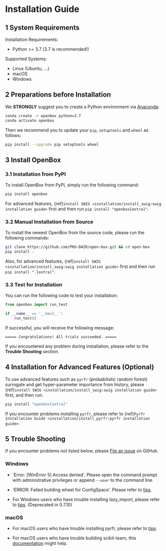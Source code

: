 # Installation Guide

## 1 System Requirements

Installation Requirements:
+ Python >= 3.7 (3.7 is recommended!)

Supported Systems:
+ Linux (Ubuntu, ...)
+ macOS
+ Windows

## 2 Preparations before Installation

We **STRONGLY** suggest you to create a Python environment via 
[Anaconda](https://www.anaconda.com/products/individual#Downloads):
```bash
conda create -n openbox python=3.7
conda activate openbox
```

Then we recommend you to update your `pip`, `setuptools` and `wheel` as follows:
```bash
pip install --upgrade pip setuptools wheel
```

## 3 Install OpenBox

### 3.1 Installation from PyPI

To install OpenBox from PyPI, simply run the following command:

```bash
pip install openbox
```

For advanced features, {ref}`install SWIG <installation/install_swig:swig installation guide>`
first and then run `pip install "openbox[extra]"`. 

### 3.2 Manual Installation from Source

To install the newest OpenBox from the source code, please run the following commands:
```bash
git clone https://github.com/PKU-DAIR/open-box.git && cd open-box
pip install .
```

Also, for advanced features, {ref}`install SWIG <installation/install_swig:swig installation guide>`
first and then run `pip install ".[extra]"`.

### 3.3 Test for Installation

You can run the following code to test your installation:

```python
from openbox import run_test

if __name__ == '__main__':
    run_test()
```

If successful, you will receive the following message:

```
===== Congratulations! All trials succeeded. =====
```

If you encountered any problem during installation, please refer to the **Trouble Shooting** section.

## 4 Installation for Advanced Features (Optional)

To use advanced features such as `pyrfr` (probabilistic random forest) surrogate and get hyper-parameter 
importance from history, please {ref}`install SWIG <installation/install_swig:swig installation guide>` 
first, and then run:
```bash
pip install "openbox[extra]"
```

If you encounter problems installing `pyrfr`, please refer to 
{ref}`Pyrfr Installation Guide <installation/install_pyrfr:pyrfr installation guide>`.

## 5 Trouble Shooting

If you encounter problems not listed below, please 
[File an issue](https://github.com/PKU-DAIR/open-box/issues) on GitHub.

### Windows

+ 'Error: \[WinError 5\] Access denied'. Please open the command prompt with administrative privileges or 
append `--user` to the command line.

+ 'ERROR: Failed building wheel for ConfigSpace'. Please refer to [tips](./install_configspace_on_win_fix_vc.md).

+ For Windows users who have trouble installing lazy_import, please refer to 
  [tips](./install-lazy_import-on-windows.md). (Deprecated in 0.7.10)

### macOS

+ For macOS users who have trouble installing pyrfr, please refer to [tips](./install-pyrfr-on-macos.md).

+ For macOS users who have trouble building scikit-learn, this [documentation](./openmp_macos.md) might help. 

